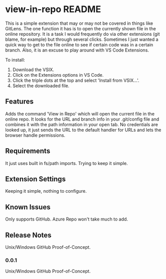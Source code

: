 # view-in-repo README

This is a simple extension that may or may not be covered in things like GitLens.  The one function it has is to open the currently shown file in the online repository.  It is a task I would frequently do via other extensions (git blame, for example) but through several clicks.  Sometimes I just wanted a quick way to get to the file online to see if certain code was in a certain branch.  Also, it is an excuse to play around with VS Code Extensions.

To install:
1. Download the VSIX.
1. Click on the Extensions options in VS Code.
1. Click the triple dots at the top and select 'Install from VSIX...'.
1. Select the downloaded file.

## Features

Adds the command 'View in Repo' which will open the current file in the online repo.  It looks for the URL and branch info in your .git/config file and combines it with the path information in your open tab.  No credentials are looked up, it just sends the URL to the default handler for URLs and lets the browser handle permissions.

## Requirements

It just uses built in fs/path imports.  Trying to keep it simple.

## Extension Settings

Keeping it simple, nothing to configure.

## Known Issues

Only supports GitHub.  Azure Repo won't take much to add.

## Release Notes

Unix/Windows GitHub Proof-of-Concept.

### 0.0.1

Unix/Windows GitHub Proof-of-Concept.
